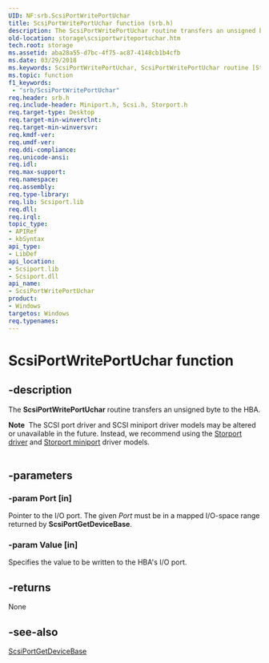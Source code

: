 ```yaml
---
UID: NF:srb.ScsiPortWritePortUchar
title: ScsiPortWritePortUchar function (srb.h)
description: The ScsiPortWritePortUchar routine transfers an unsigned byte to the HBA.Note  The SCSI port driver and SCSI miniport driver models may be altered or unavailable in the future.
old-location: storage\scsiportwriteportuchar.htm
tech.root: storage
ms.assetid: aba28a55-d7bc-4f75-ac87-4148cb1b4cfb
ms.date: 03/29/2018
ms.keywords: ScsiPortWritePortUchar, ScsiPortWritePortUchar routine [Storage Devices], scsiprt_4dfda130-8e22-44b3-a57a-0656cd2a70f2.xml, srb/ScsiPortWritePortUchar, storage.scsiportwriteportuchar
ms.topic: function
f1_keywords:
 - "srb/ScsiPortWritePortUchar"
req.header: srb.h
req.include-header: Miniport.h, Scsi.h, Storport.h
req.target-type: Desktop
req.target-min-winverclnt: 
req.target-min-winversvr: 
req.kmdf-ver: 
req.umdf-ver: 
req.ddi-compliance: 
req.unicode-ansi: 
req.idl: 
req.max-support: 
req.namespace: 
req.assembly: 
req.type-library: 
req.lib: Scsiport.lib
req.dll: 
req.irql: 
topic_type:
- APIRef
- kbSyntax
api_type:
- LibDef
api_location:
- Scsiport.lib
- Scsiport.dll
api_name:
- ScsiPortWritePortUchar
product:
- Windows
targetos: Windows
req.typenames: 
---
```


# ScsiPortWritePortUchar function


## -description


The <b>ScsiPortWritePortUchar</b> routine transfers an unsigned byte to the HBA.
<div class="alert"><b>Note</b>  The SCSI port driver and SCSI miniport driver models may be altered or unavailable in the future. Instead, we recommend using the <a href="https://docs.microsoft.com/windows-hardware/drivers/storage/storport-driver">Storport driver</a> and <a href="https://docs.microsoft.com/windows-hardware/drivers/storage/storport-miniport-drivers">Storport miniport</a> driver models.</div><div> </div>

## -parameters




### -param Port [in]

Pointer to the I/O port. The given <i>Port</i> must be in a mapped I/O-space range returned by <b>ScsiPortGetDeviceBase</b>.


### -param Value [in]

Specifies the value to be written to the HBA's I/O port.


## -returns



None




## -see-also




<a href="https://docs.microsoft.com/windows-hardware/drivers/ddi/srb/nf-srb-scsiportgetdevicebase">ScsiPortGetDeviceBase</a>
 

 

